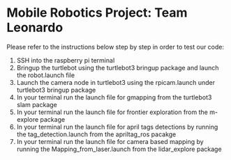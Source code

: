# Mobile Robotics Project: Team Leonardo

Please refer to the instructions below step by step in order to test our code:
1. SSH into the raspberry pi terminal 
2. Bringup the turtlebot using the turtlebot3 bringup package and launch the robot.launch file
3. Launch the camera node in turtlebot3 using the rpicam.launch under turtlebot3 bringup package
4. In your terminal run the launch file for gmapping from the turtlebot3 slam package
5. In your terminal run the launch file for frontier exploration from the m-explore package
6. In your terminal run the launch file for april tags detections by running the tag_detection.launch from the apriltag_ros pacakge
7. In your terminal run the launch file for camera based mapping by running the Mapping_from_laser.launch from the lidar_explore package
